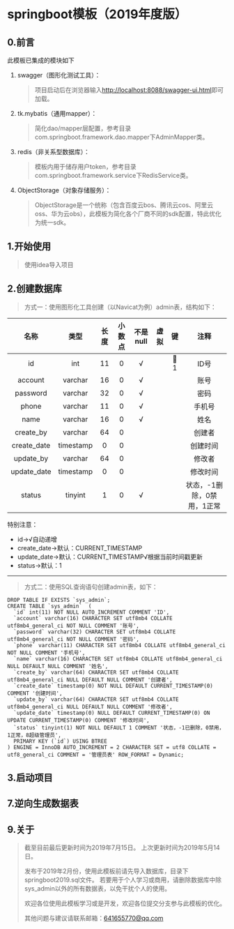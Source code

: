 # springboot模板（2019年度版）

## 0.前言
此模板已集成的模块如下
1. swagger（图形化测试工具）：
   > 项目启动后在浏览器输入[http://localhost:8088/swagger-ui.html](http://localhost:8088/swagger-ui.html)即可加载。
2. tk.mybatis（通用mapper）：
   > 简化dao/mapper层配置，参考目录com.springboot.framework.dao.mapper下AdminMapper类。
3. redis（非关系型数据库）：
   > 模板内用于储存用户token，参考目录com.springboot.framework.service下RedisService类。
4. ObjectStorage（对象存储服务）：
   > ObjectStorage是一个统称（包含百度云bos、腾讯云cos、阿里云oss、华为云obs），此模板为简化各个厂商不同的sdk配置，特此优化为统一sdk。

## 1.开始使用
> 使用idea导入项目

## 2.创建数据库
> 方式一：使用图形化工具创建（以Navicat为例）admin表，结构如下：

| 名称 | 类型 | 长度| 小数点 | 不是null | 虚拟| 键 | 注释|
|:-------:|:-------:|:-------:|:-------:|:-------:|:-------:|:-------:|:-------:|
| id | int | 11| 0 | √ | | 🔑1 | ID号|
| account | varchar | 16| 0 | √ | |  | 账号|
| password | varchar | 32| 0 | √ | |  | 密码|
| phone | varchar | 11| 0 | √ | |  | 手机号|
| name | varchar | 16| 0 | √ | |  | 姓名|
| create_by | varchar | 64| 0 |  | |  | 创建者|
| create_date | timestamp | 0| 0 |  | |  | 创建时间|
| update_by | varchar | 64| 0 |  | |  | 修改者|
| update_date | timestamp | 0| 0 |  | |  | 修改时间|
| status | tinyint | 1| 0 | √ | |  | 状态，-1删除，0禁用，1正常|

特别注意：
+ id->√自动递增
+ create_date->默认：CURRENT_TIMESTAMP
+ update_date->默认：CURRENT_TIMESTAMP√根据当前时间戳更新
+ status->默认：1
------------------------------------
> 方式二：使用SQL查询语句创建admin表，如下：
```
DROP TABLE IF EXISTS `sys_admin`;
CREATE TABLE `sys_admin`  (
  `id` int(11) NOT NULL AUTO_INCREMENT COMMENT 'ID',
  `account` varchar(16) CHARACTER SET utf8mb4 COLLATE utf8mb4_general_ci NOT NULL COMMENT '账号',
  `password` varchar(32) CHARACTER SET utf8mb4 COLLATE utf8mb4_general_ci NOT NULL COMMENT '密码',
  `phone` varchar(11) CHARACTER SET utf8mb4 COLLATE utf8mb4_general_ci NOT NULL COMMENT '手机号',
  `name` varchar(16) CHARACTER SET utf8mb4 COLLATE utf8mb4_general_ci NULL DEFAULT NULL COMMENT '姓名',
  `create_by` varchar(64) CHARACTER SET utf8mb4 COLLATE utf8mb4_general_ci NULL DEFAULT NULL COMMENT '创建者',
  `create_date` timestamp(0) NOT NULL DEFAULT CURRENT_TIMESTAMP(0) COMMENT '创建时间',
  `update_by` varchar(64) CHARACTER SET utf8mb4 COLLATE utf8mb4_general_ci NULL DEFAULT NULL COMMENT '修改者',
  `update_date` timestamp(0) NULL DEFAULT CURRENT_TIMESTAMP(0) ON UPDATE CURRENT_TIMESTAMP(0) COMMENT '修改时间',
  `status` tinyint(1) NOT NULL DEFAULT 1 COMMENT '状态，-1已删除，0禁用，1正常，8超级管理员',
  PRIMARY KEY (`id`) USING BTREE
) ENGINE = InnoDB AUTO_INCREMENT = 2 CHARACTER SET = utf8 COLLATE = utf8_general_ci COMMENT = '管理员表' ROW_FORMAT = Dynamic;
```

## 3.启动项目



## 7.逆向生成数据表



## 9.关于
> 截至目前最后更新时间为2019年7月15日。
> 上次更新时间为2019年5月14日。
> 
> 发布于2019年2月份，使用此模板前请先导入数据库，目录下springboot2019.sql文件。
> 若要用于个人学习或商用，请删除数据库中除sys_admin以外的所有数据表，以免干扰个人的使用。
> 
> 欢迎各位使用此模板学习或是开发，欢迎各位提交分支参与此模板的优化。
> 
> 其他问题与建议请联系邮箱：641655770@qq.com
> 